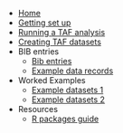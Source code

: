 
<!--
![TAF](http://ices.dk/SiteCollectionImages/TAF/TAF_info_gfx_no_descriptions.png)
-->

  - [Home](Home)
  - [Getting set up](Getting-set-up)
  - [Running a TAF analysis](Running-a-TAF-analysis)
  - [Creating TAF datasets](Creating-TAF-datasets)
  - BIB entries
      - [Bib entries](Bib-entries)
      - [Example data records](Example-data-records)
  - Worked Examples
      - [Example datasets 1](Example-datasets-1)
      - [Example datasets 2](Example-datasets-2)
  - Resources
      - [R packages guide](R-packages-guide)
        <!--  * [List of presentations](List-of-presentations) -->
        <!--  * [Code Snippets](Code-Snippets) --> <!-- * TAF server
        * [Reading TAF files](Reading-TAF-files)
        -->

-----

<!--
* TAF Workshop material
  * Preliminaries
  * Getting Started with TAF
  * A minimal working example
  * [Running an existing analysis](Running-an-existing-analysis)
  * TAF hints and tips
  * Working with GitHub
  * The Bootstrap phase
    * Adding data sets
    * Making data sets avalailable to your analysis
  * The analysis phase
    * (data.R) Processing data
    * (model.R) Running a model
    * (output.R) Processing model output
    * (report.R) creating formated output, plots and documents
  * Worked examples and templates
    * SAM model on stockassessment.org
    * SAM model using the stockassessment R package
    * SS3
    * DLS
-->

<!--
* [API](API)
  * [Analyses](API-analyses)
  * [Expert groups](API-expert-groups)
-->
